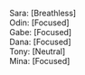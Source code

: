 Sara: [Breathless]  
Odin: [Focused]  
Gabe: [Focused]  
Dana: [Focused]  
Tony: [Neutral]  
Mina: [Focused]